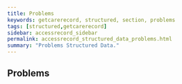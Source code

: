 ```yaml
---
title: Problems
keywords: getcarerecord, structured, section, problems
tags: [structured,getcarerecord]
sidebar: accessrecord_sidebar
permalink: accessrecord_structured_data_problems.html
summary: "Problems Structured Data."
---
```


## Problems ##

